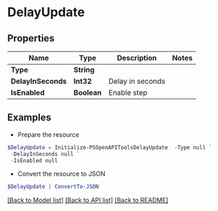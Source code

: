 # DelayUpdate
## Properties

Name | Type | Description | Notes
------------ | ------------- | ------------- | -------------
**Type** | **String** |  | 
**DelayInSeconds** | **Int32** | Delay in seconds | 
**IsEnabled** | **Boolean** | Enable step | 

## Examples

- Prepare the resource
```powershell
$DelayUpdate = Initialize-PSOpenAPIToolsDelayUpdate  -Type null `
 -DelayInSeconds null `
 -IsEnabled null
```

- Convert the resource to JSON
```powershell
$DelayUpdate | ConvertTo-JSON
```

[[Back to Model list]](../README.md#documentation-for-models) [[Back to API list]](../README.md#documentation-for-api-endpoints) [[Back to README]](../README.md)

